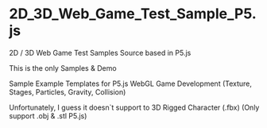 # 2D_3D_Web_Game_Test_Sample_P5.js
2D / 3D Web Game Test Samples Source based in P5.js 

This is the only Samples & Demo

Sample Example Templates for P5.js WebGL Game Development 
(Texture, Stages, Particles, Gravity, Collision)

Unfortunately, I guess it doesn`t support to 3D Rigged Character (.fbx)
(Only support .obj & .stl P5.js)

